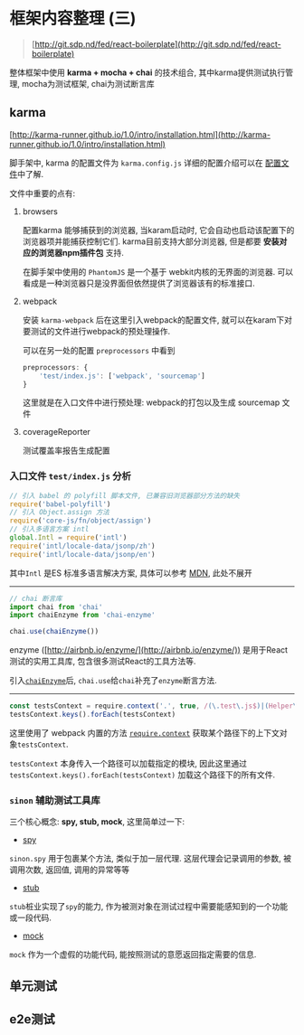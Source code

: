 # 框架内容整理 (三)

> [http://git.sdp.nd/fed/react-boilerplate](http://git.sdp.nd/fed/react-boilerplate)


整体框架中使用 **karma + mocha + chai** 的技术组合, 其中karma提供测试执行管理, mocha为测试框架, chai为测试断言库

## karma

[http://karma-runner.github.io/1.0/intro/installation.html](http://karma-runner.github.io/1.0/intro/installation.html)

脚手架中, karma 的配置文件为 `karma.config.js`
详细的配置介绍可以在
[配置文件](http://karma-runner.github.io/1.0/config/configuration-file.html)中了解.

文件中重要的点有:

1. browsers

    配置karma 能够捕获到的浏览器, 当karam启动时, 它会自动也启动该配置下的浏览器项并能捕获控制它们.
    karma目前支持大部分浏览器, 但是都要 **安装对应的浏览器npm插件包** 支持.

    在脚手架中使用的 `PhantomJS` 是一个基于 webkit内核的无界面的浏览器. 可以看成是一种浏览器只是没界面但依然提供了浏览器该有的标准接口.

2. webpack

    安装 `karma-webpack` 后在这里引入webpack的配置文件, 就可以在karam下对要测试的文件进行webpack的预处理操作.

    可以在另一处的配置 `preprocessors` 中看到

    ```js
    preprocessors: {
        'test/index.js': ['webpack', 'sourcemap']
    }
    ```

    这里就是在入口文件中进行预处理: webpack的打包以及生成 sourcemap 文件

2. coverageReporter

    测试覆盖率报告生成配置

### 入口文件 `test/index.js` 分析

```js
// 引入 babel 的 polyfill 脚本文件, 已兼容旧浏览器部分方法的缺失
require('babel-polyfill')
// 引入 Object.assign 方法
require('core-js/fn/object/assign')
// 引入多语言方案 intl
global.Intl = require('intl')
require('intl/locale-data/jsonp/zh')
require('intl/locale-data/jsonp/en')
```

其中`Intl` 是ES 标准多语言解决方案, 具体可以参考 [MDN](https://developer.mozilla.org/en-US/docs/Web/JavaScript/Reference/Global_Objects/Intl), 此处不展开

---

```js
// chai 断言库
import chai from 'chai'
import chaiEnzyme from 'chai-enzyme'

chai.use(chaiEnzyme())
```

enzyme ([http://airbnb.io/enzyme/](http://airbnb.io/enzyme/)) 是用于React测试的实用工具库, 包含很多测试React的工具方法等.

引入[`chaiEnzyme`](https://github.com/producthunt/chai-enzyme)后, `chai.use`给`chai`补充了`enzyme`断言方法.

---

```js
const testsContext = require.context('.', true, /(\.test\.js$)|(Helper\.js$)/)
testsContext.keys().forEach(testsContext)
```

这里使用了 webpack 内置的方法 [`require.context`](https://webpack.github.io/docs/context.html#require-context) 获取某个路径下的上下文对象`testsContext`.

`testsContext` 本身传入一个路径可以加载指定的模块, 因此这里通过 `testsContext.keys().forEach(testsContext)` 加载这个路径下的所有文件.

### `sinon` 辅助测试工具库

三个核心概念: **spy, stub, mock**, 这里简单过一下:

- [spy](http://sinonjs.org/releases/v2.3.7/spies/)

`sinon.spy` 用于包裹某个方法, 类似于加一层代理. 这层代理会记录调用的参数, 被调用次数, 返回值, 调用的异常等等

- [stub](http://sinonjs.org/releases/v2.3.7/stubs/)

`stub`桩业实现了`spy`的能力, 作为被测对象在测试过程中需要能感知到的一个功能或一段代码.

- [mock](http://sinonjs.org/releases/v2.3.7/mocks/)

`mock` 作为一个虚假的功能代码, 能按照测试的意愿返回指定需要的信息.

## 单元测试

## e2e测试
